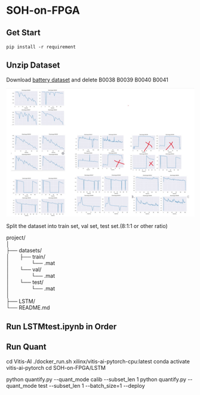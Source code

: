 # SOH-on-FPGA

## Get Start

```shell
pip install -r requirement
```

## Unzip Dataset

Download [battery dataset](https://ti.arc.nasa.gov/c/5) and delete B0038 B0039 B0040 B0041

![](.//img//SOH.jpg)

Split the dataset into train set, val set,  test set.(8:1:1 or other ratio)


project/  
│    
├── datasets/  
│  &nbsp; &nbsp;&nbsp;&nbsp;&nbsp;├── train/  
│		&nbsp; &nbsp;&nbsp;&nbsp;&nbsp;&nbsp;&nbsp;&nbsp;&nbsp;&nbsp;&nbsp;&nbsp;&nbsp;└── .mat  
│  &nbsp; &nbsp;&nbsp;&nbsp;&nbsp;└── val/  
│		&nbsp; &nbsp;&nbsp;&nbsp;&nbsp;&nbsp;&nbsp;&nbsp;&nbsp;&nbsp;&nbsp;&nbsp;&nbsp;└── .mat  
│  &nbsp; &nbsp;&nbsp;&nbsp;&nbsp;└── test/  
│	   	&nbsp; &nbsp;&nbsp;&nbsp;&nbsp;&nbsp;&nbsp;&nbsp;&nbsp;&nbsp;&nbsp;&nbsp;&nbsp;└── .mat  
│  
├── LSTM/  
└── README.md  
## Run LSTMtest.ipynb in Order

## Run Quant
cd Vitis-AI
./docker_run.sh xilinx/vitis-ai-pytorch-cpu:latest
conda activate vitis-ai-pytorch
cd SOH-on-FPGA/LSTM

python quantify.py --quant_mode calib --subset_len 1
python quantify.py --quant_mode test --subset_len 1 --batch_size=1 --deploy

